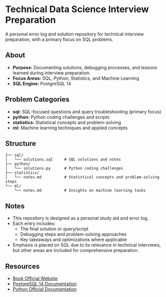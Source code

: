 # Technical Data Science Interview Preparation
A personal error log and solution repository for technical interview preparation, with a primary focus on SQL problems.

## About
- **Purpose:** Documenting solutions, debugging processes, and lessons learned during interview preparation.  
- **Focus Areas:** SQL, Python, Statistics, and Machine Learning  
- **SQL Engine:** PostgreSQL 14  

## Problem Categories
- **sql:** SQL-focused questions and query troubleshooting (primary focus)  
- **python:** Python coding challenges and scripts  
- **statistics:** Statistical concepts and problem-solving  
- **ml:** Machine learning techniques and applied concepts  

## Structure
```plaintext
├── sql/
│   └── solutions.sql     # SQL solutions and notes
├── python/
│   └── solutions.py      # Python coding challenges
├── statistics/
│   └── notes.md          # Statistical concepts and problem-solving steps
└── ml/
    └── notes.md          # Insights on machine learning tasks
```

## Notes
- This repository is designed as a personal study aid and error log.  
- Each entry includes:
  - The final solution or query/script  
  - Debugging steps and problem-solving approaches  
  - Key takeaways and optimizations where applicable  
- Emphasis is placed on SQL due to its relevance in technical interviews, but other areas are included for comprehensive preparation.  

## Resources
- [Book Official Website](https://www.acethedatascienceinterview.com)
- [PostgreSQL 14 Documentation](https://www.postgresql.org/docs/14/index.html)  
- [Python Official Documentation](https://docs.python.org/3/)

